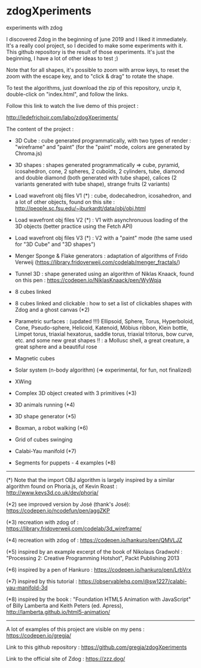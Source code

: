# zdogXperiments
experiments with zdog

I discovered Zdog in the beginning of june 2019 and I liked it immediately.
It's a really cool project, so I decided to make some experiments with it.
This github repository is the result of those experiments.
It's just the beginning, I have a lot of other ideas to test ;)

Note that for all shapes, it's possible to zoom with arrow keys, to reset the zoom with the escape key, and to "click & drag" to rotate the shape.

To test the algorithms, just download the zip of this repository, unzip it, double-click on "index.html", and follow the links.

Follow this link to watch the live demo of this project :

http://ledefrichoir.com/labo/zdogXperiments/

The content of the project :

- 3D Cube : cube generated programmatically, with two types of render : "wireframe" and "paint" (for the "paint" mode, colors are generated by Chroma.js)

- 3D shapes : shapes generated programmatically => cube, pyramid, icosahedron, cone, 2 spheres, 2 cuboïds, 2 cylinders, tube, diamond and double diamond (both generated with tube shape), calices (2 variants generated with tube shape), strange fruits (2 variants)

- Load wavefront obj files V1 (*) : cube, dodecahedron, icosahedron, and a lot of other objects, found on this site : http://people.sc.fsu.edu/~jburkardt/data/obj/obj.html

- Load wavefront obj files V2 (*) : V1 with asynchronuous loading of the 3D objects (better practice using the Fetch API)

- Load wavefront obj files V3 (*) : V2 with a "paint" mode (the same used for "3D Cube" and "3D shapes")

- Menger Sponge & Flake generators : adaptation of algorithms of Frido Verweij (https://library.fridoverweij.com/codelab/menger_fractals/)

- Tunnel 3D : shape generated using an algorithm of Niklas Knaack, found on this pen : https://codepen.io/NiklasKnaack/pen/WyWqja

- 8 cubes linked

- 8 cubes linked and clickable : how to set a list of clickables shapes with Zdog and a ghost canvas (*2)

- Parametric surfaces : (updated !!!)
     Ellipsoid, Sphere, Torus, Hyperboloid, Cone, Pseudo-sphere, Helicoid, Katenoid, Möbius ribbon, Klein bottle,
     Limpet torus, triaxial hexatorus, saddle torus, triaxial tritorus, bow curve, etc.
     and some new great shapes !! : a Mollusc shell, a great creature, a great sphere and a beautiful rose

- Magnetic cubes

- Solar system (n-body algorithm) (=> experimental, for fun, not finalized)

- XWing

- Complex 3D object created with 3 primitives (*3)

- 3D animals running (*4)

- 3D shape generator (*5)

- Boxman, a robot walking (*6)

- Grid of cubes swinging

- Calabi-Yau manifold (*7)

- Segments for puppets - 4 examples (*8)

-------------------

(*) Note that the import OBJ algorithm is largely inspired by a similar algorithm found on Phoria.js, of Kevin Roast : http://www.kevs3d.co.uk/dev/phoria/

(*2) see improved version by José (thank's José):
https://codepen.io/ncodefun/pen/aggZKP

(*3) recreation with zdog of : https://library.fridoverweij.com/codelab/3d_wireframe/

(*4) recreation with zdog of : https://codepen.io/hankuro/pen/QMVLJZ

(*5) inspired by an example excerpt of the book of Nikolaus Gradwohl : "Processing 2: Creative Programming Hotshot", Packt Publishing 2013

(*6) inspired by a pen of Hankuro : https://codepen.io/hankuro/pen/LrbVrx

(*7) inspired by this tutorial : https://observablehq.com/@sw1227/calabi-yau-manifold-3d

(*8) inspired by the book : "Foundation HTML5 Animation with JavaScript" of Billy Lamberta and Keith Peters (ed. Apress), http://lamberta.github.io/html5-animation/

------------------

A lot of examples of this project are visible on my pens :
https://codepen.io/gregja/

Link to this github repository :
https://github.com/gregja/zdogXperiments

Link to the official site of Zdog :
https://zzz.dog/
